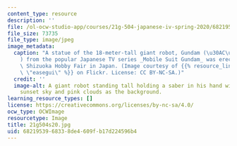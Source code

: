 ```yaml
---
content_type: resource
description: ''
file: /ol-ocw-studio-app/courses/21g-504-japanese-iv-spring-2020/6821953968338de4609fb17d224596b4_21g504s20.jpg
file_size: 73735
file_type: image/jpeg
image_metadata:
  caption: "A statue of the 18-meter-tall giant robot, Gundam (\u30AC\u30F3\u30C0\u30E0\
    ) from the popular Japanese TV series _Mobile Suit Gundam_ was erected at the\
    \ Shizuoka Hobby Fair in Japan. (Image courtesy of {{% resource_link \"169a37fd-5162-4481-927e-3935ebd1b4de\"\
    \ \"easegui\" %}} on Flickr. License: CC BY-NC-SA.)"
  credit: ''
  image-alt: A giant robot standing tall holding a saber in his hand with a purple
    sunset sky and pink clouds as the background.
learning_resource_types: []
license: https://creativecommons.org/licenses/by-nc-sa/4.0/
ocw_type: OCWImage
resourcetype: Image
title: 21g504s20.jpg
uid: 68219539-6833-8de4-609f-b17d224596b4
---
```

